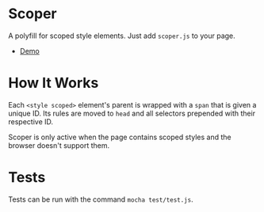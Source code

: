 # Scoper

A polyfill for scoped style elements. Just add `scoper.js` to your page.

* [Demo](http://jsfiddle.net/thomaspark/rpe402LL/)

# How It Works

Each `<style scoped>` element's parent is wrapped with a `span` that is given a unique ID. Its rules are moved to `head` and all selectors prepended with their respective ID.

Scoper is only active when the page contains scoped styles and the browser doesn't support them.

# Tests

Tests can be run with the command `mocha test/test.js`.
